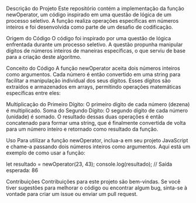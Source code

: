 Descrição do Projeto
Este repositório contém a implementação da função newOperator, um código inspirado em uma questão de lógica de um processo seletivo. A função realiza operações específicas em números inteiros e foi desenvolvida como parte de um desafio de codificação.

Origem do Código
O código foi inspirado por uma questão de lógica enfrentada durante um processo seletivo. A questão propunha manipular dígitos de números inteiros de maneiras específicas, o que serviu de base para a criação deste algoritmo.

Conceito do Código
A função newOperator aceita dois números inteiros como argumentos. Cada número é então convertido em uma string para facilitar a manipulação individual dos seus dígitos. Esses dígitos são extraídos e armazenados em arrays, permitindo operações matemáticas específicas entre eles:

Multiplicação do Primeiro Dígito: O primeiro dígito de cada número (dezena) é multiplicado.
Soma do Segundo Dígito: O segundo dígito de cada número (unidade) é somado.
O resultado dessas duas operações é então concatenado para formar uma string, que é finalmente convertida de volta para um número inteiro e retornado como resultado da função.

Uso
Para utilizar a função newOperator, inclua-a em seu projeto JavaScript e chame-a passando dois números inteiros como argumentos. Aqui está um exemplo de como usar a função:

let resultado = newOperator(23, 43);
console.log(resultado);  // Saída esperada: 86

Contribuições
Contribuições para este projeto são bem-vindas. Se você tiver sugestões para melhorar o código ou encontrar algum bug, sinta-se à vontade para criar um issue ou enviar um pull request.
